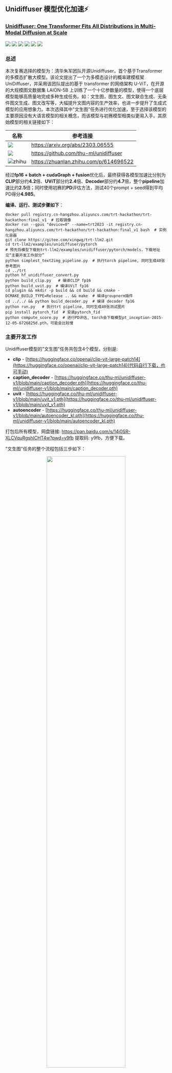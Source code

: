 ## Unidiffuser 模型优化加速:zap:
### [Unidiffuser: One Transformer Fits All Distributions in Multi-Modal Diffusion at Scale](https://arxiv.org/abs/2303.06555)
[![](https://img.shields.io/badge/Github-TensorRT%20LLM-blue)](https://github.com/NVIDIA/TensorRT)
[![](https://img.shields.io/badge/Github-TensorRT-blue)](https://github.com/NVIDIA/TensorRT)
[![](https://img.shields.io/badge/%E9%98%BF%E9%87%8C%E5%A4%A9%E6%B1%A0-TensorRT%20Hackathon%202023-blue)](https://tianchi.aliyun.com/competition/entrance/532108/introduction)
[![](https://img.shields.io/badge/NVIDIA-TensorRT%20CookBook%20CN-blue)](https://github.com/NVIDIA/trt-samples-for-hackathon-cn)
[![](https://img.shields.io/badge/B%E7%AB%99-GodV%20TensorRT%E6%95%99%E7%A8%8B-blue)](https://www.bilibili.com/video/BV1jj411Z7wG/?spm_id_from=333.337.search-card.all.click&vd_source=7cd071f968d19705aeb3d6a72130d7cf)
[![](https://img.shields.io/badge/Github-Unidiffuser-blue)](https://github.com/thu-ml/unidiffuser)
### 总述

本次复赛选择的模型为：清华朱军团队开源Unidiffuser，首个基于Transformer的多模态扩散大模型。该论文提出了一个为多模态设计的概率建模框架 UniDiffuser，并采用该团队提出的基于 transformer 的网络架构 U-ViT，在开源的大规模图文数据集 LAION-5B 上训练了一个十亿参数量的模型，使得一个底层模型能够高质量地完成多种生成任务。如：文生图，图生文、图文联合生成、无条件图文生成、图文改写等，大幅提升文图内容的生产效率，也进一步提升了生成式模型的应用想象力。本次选择其中"文生图"任务进行优化加速，至于选择该模型的主要原因没有大语言模型的相关概念，而该模型与初赛模型相类似更易入手。其原始模型的相关链接如下：

<div align=center>

|名称|参考连接|
|-|-|
|![](https://img.shields.io/badge/ICML2023-Unidiffuser-179bd3)|<https://arxiv.org/abs/2303.06555>|
|![](https://img.shields.io/badge/Github-Unidiffuser-blue)|<https://github.com/thu-ml/unidiffuser>|
|![zhihu](https://img.shields.io/badge/zhihu-知乎中文解读-179bd3)| <https://zhuanlan.zhihu.com/p/614696522>|

</div>

经过**fp16 + batch + cudaGraph + fusion**优化后，最终获得各模型加速比分别为**CLIP**部分约**4.2**倍、**UViT**部分约**2.4**倍、**Decoder**部分约**4.7**倍，整个**pipeline**加速比约**2.5**倍；同时使用初赛的**PD**评估方法，测试40个prompt + seed得到平均PD得分**4.985**。

**编译、运行、测试步骤如下**：

```shell
docker pull registry.cn-hangzhou.aliyuncs.com/trt-hackathon/trt-hackathon:final_v1  # 拉取镜像
docker run --gpus "device=0" --name=trt2023 -it registry.cn-hangzhou.aliyuncs.com/trt-hackathon/trt-hackathon:final_v1 bash  # 实例化容器
git clone https://gitee.com/xingwg/trt-llm2.git
cd trt-llm2/examples/unidiffuser/pytorch
# 预先将模型下载到trt-llm2/examples/unidiffuser/pytorch/models，下载地址见“主要开发工作部分”
python simplest_text2img_pipeline.py  # 执行torch pipeline, 同时生成40张参考图片
cd ../trt
python hf_unidiffuser_convert.py   
python build_clip.py   # 编译CLIP fp16
python build_uvit.py  # 编译UViT fp16
cd plugin && mkdir -p build && cd build && cmake -DCMAKE_BUILD_TYPE=Release .. && make  # 编译groupnorm插件
cd ../../ && python build_decoder.py  # 编译 decoder fp16
python run.py   # 执行trt pipeline, 同时生成40张测试图片
pip install pytorch_fid  # 安装pytorch_fid
python compute_score.py  # 进行PD评估, torch会下载模型pt_inception-2015-12-05-6726825d.pth，可能会比较慢
```

### 主要开发工作

Unidiffuser模型的"文生图"任务共包含4个模型，分别是:

- **clip** - [https://huggingface.co/openai/clip-vit-large-patch14](https://huggingface.co/openai/clip-vit-large-patch14)(代码自行下载，也可手动)
- **caption_decoder** - [https://huggingface.co/thu-ml/unidiffuser-v1/blob/main/caption_decoder.pth](https://huggingface.co/thu-ml/unidiffuser-v1/blob/main/caption_decoder.pth)
- **uvit** - [https://huggingface.co/thu-ml/unidiffuser-v1/blob/main/uvit_v1.pth](https://huggingface.co/thu-ml/unidiffuser-v1/blob/main/uvit_v1.pth)
- **autoencoder** - [https://huggingface.co/thu-ml/unidiffuser-v1/blob/main/autoencoder_kl.pth](https://huggingface.co/thu-ml/unidiffuser-v1/blob/main/autoencoder_kl.pth)

打包后所有模型，网盘链接: https://pan.baidu.com/s/14j0SR-XLCVquRgshICHT4w?pwd=y9fb 提取码: y9fb，方便下载。

"文生图"任务的整个流程包括三步如下：

<div align=center>

<img src=docs/whiteboard_exported_image.png width=70% />

</div>

- 通过TRT-LLM手动搭建了三个模型分别是CLIP(内联了caption_decoder部分)、UViT、以及autoencoder中的decoder部分，三个模型的主要算子是**embedding、attention、layernorm、mlp、linear、groupnorm**构成。

- 对于没有经验的玩家和LLM模型处理经验的，摸索TensorRT-LLM并应用本身就有点难度。
- 开发过程中出现精度误差时，需要逐层手动mark，进行比对定位，比较麻烦和耗时，大多时间消耗在这里。
- 通过plugin支持解决fp16精度下groupnorm精度损失大的问题。

### 开发与优化过程

- 首先需要了解原模型整个“文生图”任务的pipeline，本次比赛通过简化原代码最终获得了最简化的pipeline，见代码**unidiffuser/pytorch/simplest_text2img_pipeline.py**，同时实现onnx模型导出的代码，方便查看模型graph，见代码**unidiffuser/pytorch/export_onnx.py**，本次比赛原模型的参数除了prompt和seed，其余参数均被固定batch_size=1、生成图片大小固定为512x512

- 通过对简化原模型的pipeline，对模型有了初步了解，接下来通过TensorRT-LLM的API手动搭建模型，在搭建模型之前可以通过TensorRT-LLM自带的示例对其进行初步的摸索。TensorRT-LLM实现一个模型需要三步，**第一步手动搭建模型**，**第二步转换保存原模型权重**，**第三步构建模型**。

- 整个pipeline共三个模型CLIP、UViT、Decoder，手搓后的模型见**trt/models/clip.py**、**trt/models/uvit.py**、**trt/models/decoder.py**。
TensorRT-LLM的主要主要算子实现在**tensorrt_llm.layers**、以及**tensorrt_llm.functional**搭建模型较为常用，这里有坑**模型构造函数中不能存在constant tensor**。模型构建完成后，需要转换保存权重，这一步较为简单，见代码**trt/hf_unidiffuser_convert.py**，可能下载模型会有科学上网问题。

- 接下来逐模型尝试fp32构建模型和原模型进行校验，校验方式可以dump出文件，比较两者差值的最大最小值，当然最简单的是直接print，但容易观察不到，带偏方向。其中CLIP较为顺利，fp32/fp16均未遇到精度问题；UViT遇到精度问题，通过debug发现属于手搓过程的错误，debug的方法是**逐层mark_output**进行比对定位，最终fp32/fp16均无精度问题；Decoder在fp32下构建精度无问题，fp16精度误差很大，通过debug定位后，发现是groupnorm产生的误差，通过增加groupNormPlugin解决精度问题，同时减少了reformatting操作减少了decoder推理时延，plugin实现见目录**trt/plugin**，以及文件**trt/plugin.py**，插件实现来自TensorRT-8.5，这里就不展开介绍了。

- 观察uvit的模型结构发现，其中可以优化合并两个推理分支进行batch，提高GPU利用效率和显存利用效率。

<div align=center>

<img src=docs/uvit.png width=70% />

</div>

- 通过trtexec观察逐层CLIP模型，发现整个模型被myelin融合成为一个巨大node，trt已经做了极致优化，无优化空间：

```shell
[09/10/2023-06:59:18] [I] === Profile (3449 iterations ) ===
[09/10/2023-06:59:18] [I]    Time(ms)     Avg.(ms)   Median(ms)   Time(%)   Layer
[09/10/2023-06:59:18] [I]     3078.36       0.8925       0.8929      99.5   {ForeignNode[CLIPTextTransformer/embeddings/position_embedding/CONSTANT_0...ELEMENTWISE_SUM_0]}
[09/10/2023-06:59:18] [I]       14.82       0.0043       0.0033       0.5   Reformatting CopyNode for Output Tensor 0 to {ForeignNode[CLIPTextTransformer/embeddings/position_embedding/CONSTANT_0...ELEMENTWISE_SUM_0]}
[09/10/2023-06:59:18] [I]     3093.17       0.8968       0.8960     100.0   Total
```

- 通过trtexec观察逐层UViT模型，同样发现整个模型被myelin融合成为一个巨大node，trt已经做了极致优化，无优化空间：

```shell
[09/10/2023-07:02:34] [I] === Profile (41 iterations ) ===
[09/10/2023-07:02:34] [I]    Time(ms)     Avg.(ms)   Median(ms)   Time(%)   Layer
[09/10/2023-07:02:34] [I]        3.60       0.0878       0.0051       0.1   UViTNet/SHUFFLE_4_copy_input
[09/10/2023-07:02:34] [I]        3.63       0.0885       0.0061       0.1   Reformatting CopyNode for Input Tensor 0 to UViTNet/nnet/patch_embed/proj/CONVOLUTION_0
[09/10/2023-07:02:34] [I]        0.54       0.0131       0.0123       0.0   UViTNet/nnet/patch_embed/proj/CONVOLUTION_0
[09/10/2023-07:02:34] [I]        1.68       0.0409       0.0143       0.0   Reformatting CopyNode for Input Tensor 0 to {ForeignNode[UViTNet/CONSTANT_8...UViTNet/ELEMENTWISE_DIV_0]}
[09/10/2023-07:02:34] [I]        3.26       0.0795       0.0051       0.1   Reformatting CopyNode for Input Tensor 1 to {ForeignNode[UViTNet/CONSTANT_8...UViTNet/ELEMENTWISE_DIV_0]}
[09/10/2023-07:02:34] [I]        0.21       0.0052       0.0051       0.0   Reformatting CopyNode for Input Tensor 2 to {ForeignNode[UViTNet/CONSTANT_8...UViTNet/ELEMENTWISE_DIV_0]}
[09/10/2023-07:02:34] [I]        0.20       0.0049       0.0051       0.0   Reformatting CopyNode for Input Tensor 3 to {ForeignNode[UViTNet/CONSTANT_8...UViTNet/ELEMENTWISE_DIV_0]}
[09/10/2023-07:02:34] [I]        0.20       0.0048       0.0051       0.0   Reformatting CopyNode for Input Tensor 4 to {ForeignNode[UViTNet/CONSTANT_8...UViTNet/ELEMENTWISE_DIV_0]}
[09/10/2023-07:02:34] [I]        0.19       0.0046       0.0051       0.0   Reformatting CopyNode for Input Tensor 5 to {ForeignNode[UViTNet/CONSTANT_8...UViTNet/ELEMENTWISE_DIV_0]}
[09/10/2023-07:02:34] [I]        0.19       0.0047       0.0051       0.0   Reformatting CopyNode for Input Tensor 6 to {ForeignNode[UViTNet/CONSTANT_8...UViTNet/ELEMENTWISE_DIV_0]}
[09/10/2023-07:02:34] [I]     3345.99      81.6096      79.3160      99.6   {ForeignNode[UViTNet/CONSTANT_8...UViTNet/ELEMENTWISE_DIV_0]}
[09/10/2023-07:02:34] [I]        0.20       0.0049       0.0051       0.0   Reformatting CopyNode for Output Tensor 0 to {ForeignNode[UViTNet/CONSTANT_8...UViTNet/ELEMENTWISE_DIV_0]}
[09/10/2023-07:02:34] [I]     3359.89      81.9486      79.3866     100.0   Total
```

- 通过trtexec观察逐层Decoder模型，发现时间主要好在Conv、GroupNorm、Upsample，相对也无优化空间：

- 分析整体pipeline发现uvit推理的前处理和后处理调用noise_schedule部分GPU利用率很低，通过将uvit每次迭代的前处理部分通过预先计算打表的方式吃进trt中，后处理的点乘加操作也合进trt中，以及将原代码中一次迭代三次推理合并为一次即优化后图中246ms部分，一次迭代两次推理合并为一次163ms 可以将整个timeline的GPU占用几乎压满，缩短整体时延约150ms：

<div align=center>
<img src=docs/timeline.png width=70% />
</br>
<font color="AAAAAA">优化前</font>
</div>

</br>

<div align=center>
<img src=docs/timeline2.png width=70% />
</br>
<font color="AAAAAA">优化后</font>
</div>

- 进一步使用cudaGraph减少kernel的launch开销，这里有坑用cudaGraph的情况下，**nsys profile**会有问题。

- 在完成fp16整个pipeline的优化后，考虑将uvit进行PTQ(因为uvit占据整个timeline的98%，其余收益比较小)，通过onnx用trtexec快速尝试后发现int8会破坏myelin的融合如下的巨大block，反而时延有81ms左右增加至144左右。

fp16 部分逐层情况
```shell
[09/10/2023-07:02:34] [I]     3345.99      81.6096      79.3160      99.6   {ForeignNode[UViTNet/CONSTANT_8...UViTNet/ELEMENTWISE_DIV_0]}
```
int8 部分逐层情况
```shell
[09/18/2023-14:32:57] [I]        0.96       0.0402       0.0399       0.0   Reformatting CopyNode for Input Tensor 0 to reshape_before_/nnet/out_blocks.14/mlp/fc1/MatMul
[09/18/2023-14:32:57] [I]        8.28       0.3450       0.3256       0.2   /nnet/out_blocks.14/mlp/fc1/MatMul
[09/18/2023-14:32:57] [I]        4.27       0.1781       0.1684       0.1   PWN(PWN(PWN(PWN(PWN(/nnet/out_blocks.14/mlp/act/Constant_output_0 + ONNXTRT_Broadcast_1713, PWN(/nnet/out_blocks.14/mlp/act/Div)), PWN(/nnet/out_blocks.14/mlp/act/Erf)), PWN(/nnet/out_blocks.14/mlp/act/Constant_1_output_0 + ONNXTRT_Broadcast_1715, PWN(/nnet/out_blocks.14/mlp/act/Add))), PWN(/nnet/out_blocks.14/mlp/act/Mul)), PWN(/nnet/out_blocks.14/mlp/act/Constant_2_output_0 + ONNXTRT_Broadcast_1717, PWN(/nnet/out_blocks.14/mlp/act/Mul_1)))
[09/18/2023-14:32:57] [I]        8.38       0.3493       0.3292       0.2   /nnet/out_blocks.14/mlp/fc2/MatMul
[09/18/2023-14:32:57] [I]        6.54       0.2725       0.2714       0.2   {ForeignNode[nnet.out_blocks.14.norm3.weight + ONNXTRT_Broadcast_1723.../nnet/Slice]}
[09/18/2023-14:32:57] [I]        0.45       0.0189       0.0184       0.0   /nnet/clip_img_out/MatMul
[09/18/2023-14:32:57] [I]        0.88       0.0368       0.0358       0.0   /nnet/decoder_pred/MatMul
[09/18/2023-14:32:57] [I]        0.15       0.0062       0.0061       0.0   {ForeignNode[ONNXTRT_castHelper_1825.../Div]}
[09/18/2023-14:32:57] [I]     3478.70     144.9458     142.6057     100.0   Total
```

### 优化效果

- 性能，性能测试是warmup5张图，后生成40张图，得到的平均时间

<div align=center>

|Model(bs=1)|PyTorch-FP32|PyTorch-FP16(baseline, uvit-fp16)|TRT-FP32 + CudaGraph|TRT-FP16|TRT-FP16 + CudaGraph|TRT-FP16 + CudaGraph + Fusion|
|-|-|-|-|-|-|-|
|clip + captution_encoder|6.996|6.936|2.468|2.135|1.631|1.67|
|uvit|270.409|211.132|254.555|103.029|88.406|85.280|
|decoder|258.488|223.529|137.656|53.686|47.137|46.837|
|pipeline|13786.638|10787.720|12868.122|5207.594|4469.315|4312.749|

</div>

其中uvit需要迭代50次

- 精度，使用初赛的PD评估方法，评估40张图的平均PD score：4.985(<font color="#dd0000">**目前发现在RTX3080/3060上精度较差**</font>)，具体效果如图：

<div align=center>
<img src=docs/torch.png />
</br>
<font color="AAAAAA">PyTorch</font>
</div>

<div align=center>
<img src=docs/trt.png />
</br>
<font color="AAAAAA">TRT-A10</font>
</div>

### Bug报告（可选）

暂无

### 送分题答案（可选）

- 送分题1

```bash
root@trt2023:~/workspace/tensorrt_llm_july-release-v1/examples/gpt# python3 run.py --max_output_len=8
Input: Born in north-east France, Soyer trained as a
Output:  chef and eventually became a chef at a
root@trt2023:~/workspace/tensorrt_llm_july-release-v1/examples/gpt#
```

- 送分题2

```bash
[08/22/2023-09:26:59] [TRT-LLM] [I] TensorRT-LLM (total latency: 3.029069662094116 sec)
[08/22/2023-09:26:59] [TRT-LLM] [I] TensorRT-LLM beam 0 result
[08/22/2023-09:26:59] [TRT-LLM] [I]   rouge1 : 21.869322054781037
[08/22/2023-09:26:59] [TRT-LLM] [I]   rouge2 : 6.258925475911645
[08/22/2023-09:26:59] [TRT-LLM] [I]   rougeL : 16.755771650012953
[08/22/2023-09:26:59] [TRT-LLM] [I]   rougeLsum : 18.68034777724496
[08/22/2023-09:26:59] [TRT-LLM] [I] Hugging Face (total latency: 14.837929248809814 sec)
[08/22/2023-09:26:59] [TRT-LLM] [I] HF beam 0 result
[08/22/2023-09:27:00] [TRT-LLM] [I]   rouge1 : 18.182978950152904
[08/22/2023-09:27:00] [TRT-LLM] [I]   rouge2 : 5.166241888544473
[08/22/2023-09:27:00] [TRT-LLM] [I]   rougeL : 14.851620358520162
[08/22/2023-09:27:00] [TRT-LLM] [I]   rougeLsum : 16.95757748412272
```

### 经验与体会

本次比赛收获很大，开始对大模型仅算是听过，现在算是有了简单认识；也收获了很多TRT的优化经验，比如实现plugin的时候可以考虑到输出的format，适合后续layer的输入format，避免reformatting操作、还有cudaGraph、以及尽量将前后处理吃到TRT中；作为TRT-LLM的尝鲜者，熟悉了API、Plugin的使用，模型的搭建、构建，还是需要花时间摸索的，有点门槛；也有些遗憾没有摸到kv-cache、smooth_quant等，最后还算是完成了比赛吧，unidiffuser整个pipeline获得了2.5倍左右加速。遗憾的是在A10上调试优化后精度基本ok了，在RTX3060/3080上测试了下发现精度损失很大，逐层调试了一番，怀疑matmul精度有问题，但实在没精力耗在上面了:joy: